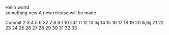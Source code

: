Hello world  
something new
A new release will be made

Commit
2
3
4
5
6 32
7
8
9 f
10 sdf
11
12
13 lkj
14
15
16
17
18
19
20 lkjlkj 
21
22
23
24
25
26
27
28
29
30
31
32
33
